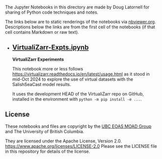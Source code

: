 The Jupyter Notebooks in this directory are made by
Doug Latornell for sharing of Python code techniques
and notes.

The links below are to static renderings of the notebooks via
[nbviewer.org](https://nbviewer.org/).
Descriptions below the links are from the first cell of the notebooks
(if that cell contains Markdown or raw text).

* ## [VirtualiZarr-Expts.ipynb](https://nbviewer.org/github/SalishSeaCast/analysis-doug/blob/main/notebooks/virtualizarr-expts/VirtualiZarr-Expts.ipynb)  
    
    **VirtualiZarr Experiments**
    
    This notebook more or less follows https://virtualizarr.readthedocs.io/en/latest/usage.html
    as it stood in mid-Oct 2024 to explore the use of virtual datasets with the SalishSeaCast model results.
    
    It uses the development HEAD of the VirtualiZarr repo on GitHub,
    installed in the environment with `python -m pip install -e ...`.



## License

These notebooks and files are copyright by the
[UBC EOAS MOAD Group](https://github.com/UBC-MOAD/docs/blob/main/CONTRIBUTORS.rst)
and The University of British Columbia.

They are licensed under the Apache License, Version 2.0.
https://www.apache.org/licenses/LICENSE-2.0
Please see the LICENSE file in this repository for details of the license.
